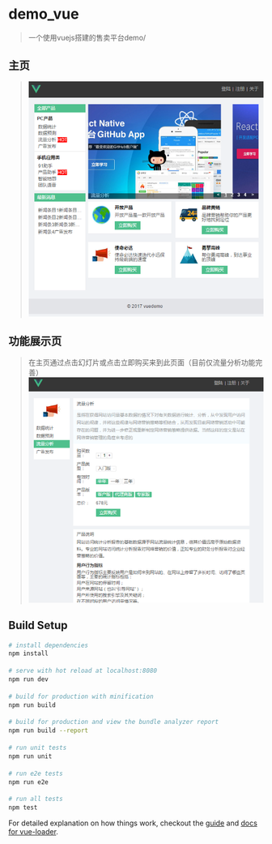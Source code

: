 # demo_vue

> 一个使用vuejs搭建的售卖平台demo/

## 主页
>
>![Alt text](/static/img/index.png)

## 功能展示页

> 在主页通过点击幻灯片或点击立即购买来到此页面（目前仅流量分析功能完善）
> ![Alt text](/static/img/show.png)


## Build Setup

``` bash
# install dependencies
npm install

# serve with hot reload at localhost:8080
npm run dev

# build for production with minification
npm run build

# build for production and view the bundle analyzer report
npm run build --report

# run unit tests
npm run unit

# run e2e tests
npm run e2e

# run all tests
npm test
```

For detailed explanation on how things work, checkout the [guide](http://vuejs-templates.github.io/webpack/) and [docs for vue-loader](http://vuejs.github.io/vue-loader).

